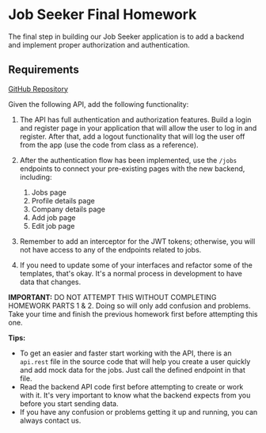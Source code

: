 # Job Seeker Final Homework

The final step in building our Job Seeker application is to add a backend and implement proper authorization and authentication.

## Requirements

[GitHub Repository](https://github.com/aa-codecademy/mkwd13-js-09-angular/tree/main/G1/homework-api/job-seeker-api)

Given the following API, add the following functionality:

1. The API has full authentication and authorization features. Build a login and register page in your application that will allow the user to log in and register. After that, add a logout functionality that will log the user off from the app (use the code from class as a reference).
2. After the authentication flow has been implemented, use the `/jobs` endpoints to connect your pre-existing pages with the new backend, including:

   1. Jobs page
   2. Profile details page
   3. Company details page
   4. Add job page
   5. Edit job page

3. Remember to add an interceptor for the JWT tokens; otherwise, you will not have access to any of the endpoints related to jobs.

4. If you need to update some of your interfaces and refactor some of the templates, that's okay. It's a normal process in development to have data that changes.

**IMPORTANT:** DO NOT ATTEMPT THIS WITHOUT COMPLETING HOMEWORK PARTS 1 & 2. Doing so will only add confusion and problems. Take your time and finish the previous homework first before attempting this one.

**Tips:**

- To get an easier and faster start working with the API, there is an `api.rest` file in the source code that will help you create a user quickly and add mock data for the jobs. Just call the defined endpoint in that file.
- Read the backend API code first before attempting to create or work with it. It's very important to know what the backend expects from you before you start sending data.
- If you have any confusion or problems getting it up and running, you can always contact us.
